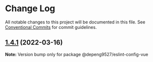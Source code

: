 # Change Log

All notable changes to this project will be documented in this file.
See [Conventional Commits](https://conventionalcommits.org) for commit guidelines.

## [1.4.1](https://github.com/Depeng0929/eslint-config/compare/v1.4.0...v1.4.1) (2022-03-16)

**Note:** Version bump only for package @depeng9527/eslint-config-vue
